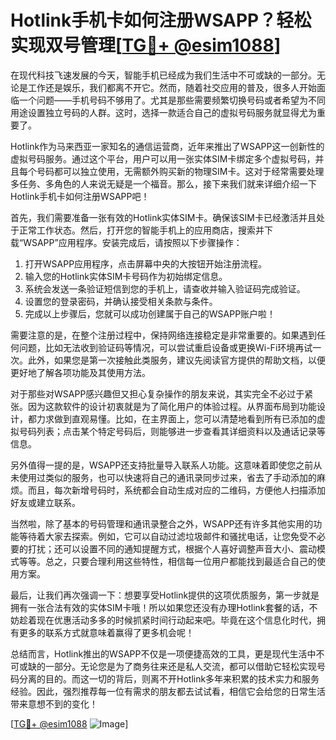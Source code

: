 # Hotlink手机卡如何注册WSAPP？轻松实现双号管理[[TG💪+ @esim1088](https://t.me/s/esim1088)]

在现代科技飞速发展的今天，智能手机已经成为我们生活中不可或缺的一部分。无论是工作还是娱乐，我们都离不开它。然而，随着社交应用的普及，很多人开始面临一个问题——手机号码不够用了。尤其是那些需要频繁切换号码或者希望为不同用途设置独立号码的人群。这时，选择一款适合自己的虚拟号码服务就显得尤为重要了。

Hotlink作为马来西亚一家知名的通信运营商，近年来推出了WSAPP这一创新性的虚拟号码服务。通过这个平台，用户可以用一张实体SIM卡绑定多个虚拟号码，并且每个号码都可以独立使用，无需额外购买新的物理SIM卡。这对于经常需要处理多任务、多角色的人来说无疑是一个福音。那么，接下来我们就来详细介绍一下Hotlink手机卡如何注册WSAPP吧！

首先，我们需要准备一张有效的Hotlink实体SIM卡。确保该SIM卡已经激活并且处于正常工作状态。然后，打开您的智能手机上的应用商店，搜索并下载“WSAPP”应用程序。安装完成后，请按照以下步骤操作：

1. 打开WSAPP应用程序，点击屏幕中央的大按钮开始注册流程。
2. 输入您的Hotlink实体SIM卡号码作为初始绑定信息。
3. 系统会发送一条验证短信到您的手机上，请查收并输入验证码完成验证。
4. 设置您的登录密码，并确认接受相关条款与条件。
5. 完成以上步骤后，您就可以成功创建属于自己的WSAPP账户啦！

需要注意的是，在整个注册过程中，保持网络连接稳定是非常重要的。如果遇到任何问题，比如无法收到验证码等情况，可以尝试重启设备或更换Wi-Fi环境再试一次。此外，如果您是第一次接触此类服务，建议先阅读官方提供的帮助文档，以便更好地了解各项功能及其使用方法。

对于那些对WSAPP感兴趣但又担心复杂操作的朋友来说，其实完全不必过于紧张。因为这款软件的设计初衷就是为了简化用户的体验过程。从界面布局到功能设计，都力求做到直观易懂。比如，在主界面上，您可以清楚地看到所有已添加的虚拟号码列表；点击某个特定号码后，则能够进一步查看其详细资料以及通话记录等信息。

另外值得一提的是，WSAPP还支持批量导入联系人功能。这意味着即使您之前从未使用过类似的服务，也可以快速将自己的通讯录同步过来，省去了手动添加的麻烦。而且，每次新增号码时，系统都会自动生成对应的二维码，方便他人扫描添加好友或建立联系。

当然啦，除了基本的号码管理和通讯录整合之外，WSAPP还有许多其他实用的功能等待着大家去探索。例如，它可以自动过滤垃圾邮件和骚扰电话，让您免受不必要的打扰；还可以设置不同的通知提醒方式，根据个人喜好调整声音大小、震动模式等等。总之，只要合理利用这些特性，相信每一位用户都能找到最适合自己的使用方案。

最后，让我们再次强调一下：想要享受Hotlink提供的这项优质服务，第一步就是拥有一张合法有效的实体SIM卡哦！所以如果您还没有办理Hotlink套餐的话，不妨趁着现在优惠活动多多的时候抓紧时间行动起来吧。毕竟在这个信息化时代，拥有更多的联系方式就意味着赢得了更多机会呢！

总结而言，Hotlink推出的WSAPP不仅是一项便捷高效的工具，更是现代生活中不可或缺的一部分。无论您是为了商务往来还是私人交流，都可以借助它轻松实现号码分离的目的。而这一切的背后，则离不开Hotlink多年来积累的技术实力和服务经验。因此，强烈推荐每一位有需求的朋友都去试试看，相信它会给您的日常生活带来意想不到的变化！

[[TG💪+ @esim1088](https://t.me/s/esim1088) ![Image](https://i.postimg.cc/4NQfJmqS/Snipaste-2025-05-13-00-14-12.png)]